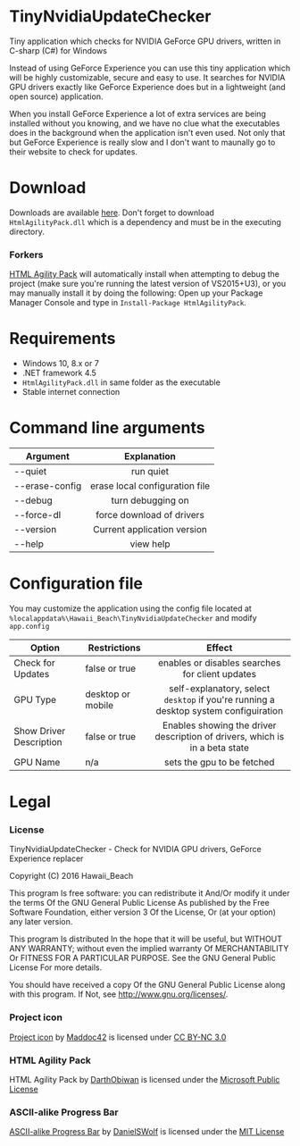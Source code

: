 # TinyNvidiaUpdateChecker
Tiny application which checks for NVIDIA GeForce GPU drivers, written in C-sharp (C#) for Windows

Instead of using GeForce Experience you can use this tiny application which will be highly customizable, secure and easy to use.
It searches for NVIDIA GPU drivers exactly like GeForce Experience does but in a lightweight (and open source) application. 

When you install GeForce Experience a lot of extra services are being installed without you knowing, and we have no clue what the executables does in the background when the application isn't even used.
Not only that but GeForce Experience is really slow and I don't want to maunally go to their website to check for updates.

# Download
Downloads are available [here](https://github.com/ElPumpo/TinyNvidiaUpdateChecker/releases).
Don't forget to download `HtmlAgilityPack.dll` which is a dependency and must be in the executing directory.

### Forkers
[HTML Agility Pack](https://www.nuget.org/packages/HtmlAgilityPack) will automatically install when attempting to debug the project (make sure you're running the latest version of VS2015+U3), or you may manually install it by doing the following: Open up your Package Manager Console and type in `Install-Package HtmlAgilityPack`.

# Requirements
+ Windows 10, 8.x or 7
+ .NET framework 4.5
+ `HtmlAgilityPack.dll` in same folder as the executable
+ Stable internet connection

# Command line arguments
| Argument   | Explanation |
| ---------- |:-----------:|
| --quiet | run quiet |
| --erase-config | erase local configuration file |
| --debug | turn debugging on |
| --force-dl | force download of drivers |
| --version | Current application version |
| --help | view help |

# Configuration file
You may customize the application using the config file located at `%localappdata%\Hawaii_Beach\TinyNvidiaUpdateChecker` and modify `app.config`

| Option | Restrictions | Effect |
| ------ | ------------ |:------:|
| Check for Updates | false or true | enables or disables searches for client updates |
| GPU Type | desktop or mobile | self-explanatory, select `desktop` if you're running a desktop system configuiration |
| Show Driver Description | false or true | Enables showing the driver description of drivers, which is in a beta state |
| GPU Name | n/a | sets the gpu to be fetched |

# Legal

### License
TinyNvidiaUpdateChecker - Check for NVIDIA GPU drivers, GeForce Experience replacer

Copyright (C) 2016 Hawaii_Beach

This program Is free software: you can redistribute it And/Or modify it under the terms Of the GNU General Public License As published by the Free Software Foundation, either version 3 Of the License, Or (at your option) any later version.

This program Is distributed In the hope that it will be useful, but WITHOUT ANY WARRANTY; without even the implied warranty Of MERCHANTABILITY Or FITNESS FOR A PARTICULAR PURPOSE. See the GNU General Public License For more details.

You should have received a copy Of the GNU General Public License along with this program. If Not, see <http://www.gnu.org/licenses/>.

### Project icon
[Project icon](https://github.com/Maddoc42/Android-Material-Icon-Generator) by [Maddoc42](https://github.com/Maddoc42) is licensed under [CC BY-NC 3.0](https://creativecommons.org/licenses/by-nc/3.0/)

### HTML Agility Pack
HTML Agility Pack by [DarthObiwan](https://www.codeplex.com/site/users/view/DarthObiwan) is licensed under the [Microsoft Public License](https://msdn.microsoft.com/en-us/library/ff648068.aspx)

### ASCII-alike Progress Bar
[ASCII-alike Progress Bar](https://gist.github.com/DanielSWolf/0ab6a96899cc5377bf54) by [DanielSWolf](https://github.com/DanielSWolf) is licensed under the [MIT License](https://opensource.org/licenses/MIT)

